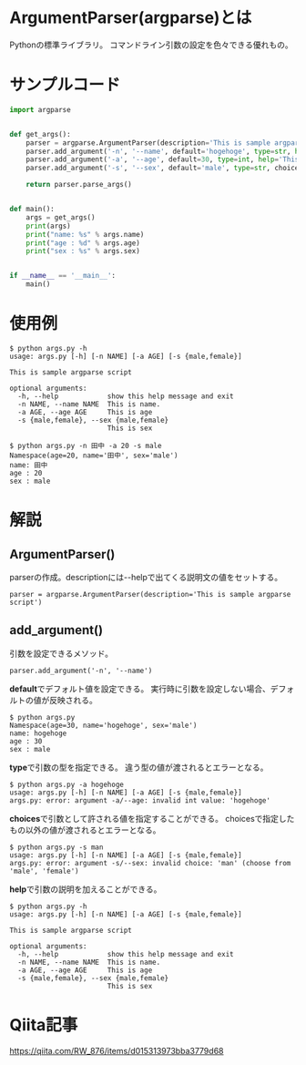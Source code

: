 # ArgumentParser(argparse)とは
Pythonの標準ライブラリ。
コマンドライン引数の設定を色々できる優れもの。

# サンプルコード
```args.py
import argparse


def get_args():
    parser = argparse.ArgumentParser(description='This is sample argparse script')
    parser.add_argument('-n', '--name', default='hogehoge', type=str, help='This is name.')
    parser.add_argument('-a', '--age', default=30, type=int, help='This is age')
    parser.add_argument('-s', '--sex', default='male', type=str, choices=['male', 'female'], help='This is sex')

    return parser.parse_args()


def main():
    args = get_args()
    print(args)
    print("name: %s" % args.name)
    print("age : %d" % args.age)
    print("sex : %s" % args.sex)


if __name__ == '__main__':
    main()
```
# 使用例
```
$ python args.py -h
usage: args.py [-h] [-n NAME] [-a AGE] [-s {male,female}]

This is sample argparse script

optional arguments:
  -h, --help            show this help message and exit
  -n NAME, --name NAME  This is name.
  -a AGE, --age AGE     This is age
  -s {male,female}, --sex {male,female}
                        This is sex

$ python args.py -n 田中 -a 20 -s male
Namespace(age=20, name='田中', sex='male')
name: 田中
age : 20
sex : male
```

# 解説

## ArgumentParser()

parserの作成。descriptionには--helpで出てくる説明文の値をセットする。

```
parser = argparse.ArgumentParser(description='This is sample argparse script')
```

## add_argument()

引数を設定できるメソッド。

```
parser.add_argument('-n', '--name')
```

**default**でデフォルト値を設定できる。
実行時に引数を設定しない場合、デフォルトの値が反映される。

```
$ python args.py
Namespace(age=30, name='hogehoge', sex='male')
name: hogehoge
age : 30
sex : male
```

**type**で引数の型を指定できる。
違う型の値が渡されるとエラーとなる。

```
$ python args.py -a hogehoge
usage: args.py [-h] [-n NAME] [-a AGE] [-s {male,female}]
args.py: error: argument -a/--age: invalid int value: 'hogehoge'
```

**choices**で引数として許される値を指定することができる。
choicesで指定したもの以外の値が渡されるとエラーとなる。

```
$ python args.py -s man
usage: args.py [-h] [-n NAME] [-a AGE] [-s {male,female}]
args.py: error: argument -s/--sex: invalid choice: 'man' (choose from 'male', 'female')
```

**help**で引数の説明を加えることができる。

```
$ python args.py -h
usage: args.py [-h] [-n NAME] [-a AGE] [-s {male,female}]

This is sample argparse script

optional arguments:
  -h, --help            show this help message and exit
  -n NAME, --name NAME  This is name.
  -a AGE, --age AGE     This is age
  -s {male,female}, --sex {male,female}
                        This is sex
```


# Qiita記事

https://qiita.com/RW_876/items/d015313973bba3779d68
